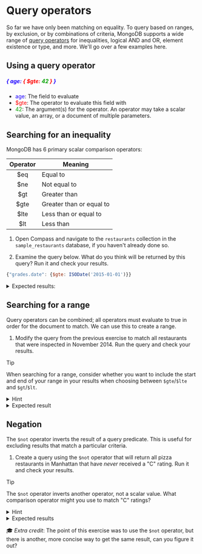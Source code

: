 # Query operators

So far we have only been matching on equality. To query based on ranges, by exclusion, or by combinations of criteria, MongoDB supports a wide range of [query operators](https://www.mongodb.com/docs/manual/reference/operator/query/) for inequalities, logical AND and OR, element existence or type, and more. We'll go over a few examples here.

## Using a query operator
<h5><span style="color:#1c00ff">{ age: </span><span style="color:#ff0000">{ $gte: </span><span style="color:#04a200">42</span><span style="color:#ff0000"> }</span><span style="color:#1c00ff"> }</span></h5>

- <span style="color:#1c00ff">age</span>: The field to evaluate
- <span style="color:#ff0000">$gte</span>: The operator to evaluate this field with
- <span style="color:#04a200">42</span>: The argument(s) for the operator. An operator may take a scalar value, an array, or a document of multiple parameters.

## Searching for an inequality

MongoDB has 6 primary scalar comparison operators:

| Operator | Meaning                  |
|:--------:|--------------------------|
| $eq      | Equal to                 |
| $ne      | Not equal to             |
| $gt      | Greater than             |
| $gte     | Greater than or equal to |
| $lte     | Less than or equal to    |
| $lt      | Less than                |

1. Open Compass and navigate to the `restaurants` collection in the `sample_restaurants` database, if you haven't already done so.

2. Examine the query below. What do you think will be returned by this query? Run it and check your results.

  ```js
  {"grades.date": {$gte: ISODate('2015-01-01')}}
  ```

  <details>
  <summary>Expected results:</summary>

  This query should return the 2135 restaurants that have had at least one inspection since January 1, 2015.
  </details>

## Searching for a range

Query operators can be combined; all operators must evaluate to true in order for the document to match. We can use this to create a range.

1. Modify the query from the previous exercise to match all restaurants that were inspected in November 2014. Run the query and check your results.

  > [!TIP]
  > When searching for a range, consider whether you want to include the start and end of your range in your results when choosing between `$gte`/`$lte` and `$gt`/`$lt`.

  <details>
  <summary>Hint</summary>

  ```js
  {"grades.date": {$gte: ISODate('2014-11-01'), $lt: ISODate('2014-12-01')}}
  ```
  </details>

  <details>
  <summary>Expected result</summary>

  The query should return all 6319 restaurants that were inspected in November, 2014. If your query returned more, you are including dates outside of the intended search range.
  </details>

## Negation

The `$not` operator inverts the result of a query predicate. This is useful for excluding results that match a particular criteria. 

1. Create a query using the `$not` operator that will return all pizza restaurants in Manhattan that have *never* received a "C" rating. Run it and check your results.

  > [!TIP]
  > The `$not` operator inverts another operator, not a scalar value. What comparison operator might you use to match "C" ratings?

  <details>
  <summary>Hint</summary>

  ```js
  {borough: "Manhattan", cuisine: "Pizza", "grades.grade": {$not: {$eq: "C"}}}
  ```
  </details>

  <details>
  <summary>Expected results</summary>

  There are 295 pizza joints in Manhattan that have never received a "C" rating. 
  </details>

  🎓 *Extra credit*: The point of this exercise was to use the `$not` operator, but there is another, more concise way to get the same result, can you figure it out?

